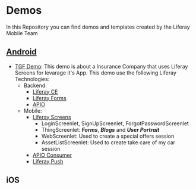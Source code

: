 # Demos
In this Repository you can find demos and templates created by the Liferay Mobile Team

## [Android](android)
- [TGF Demo](android/forms-screenlet-demo): This demo is about a Insurance Company that uses Liferay Screens for levarage it's App. This demo use the following Liferay Technologies:
  - Backend:
    - [Liferay CE](https://github.com/liferay/liferay-portal)
    - [Liferay Forms](https://forms.liferay.com)
    - [APIO](https://github.com/liferay/com-liferay-apio-architect)
  - Mobile:
    - [Liferay Screens](https://github.com/liferay/liferay-screens)
      - LoginScreenlet, SignUpScreenlet, ForgotPasswordScreenlet
      - ThingScreenlet: ***Forms***, ***Blogs*** and ***User Portrait***
      - WebScreenlet: Used to create a special offers session
      - AssetListScreenlet: Used to create take care of my car session
    - [APIO Consumer](https://github.com/liferay-mobile/apio-consumer-android)
    - [Liferay Push](https://github.com/liferay-mobile/liferay-push-android)

## iOS

